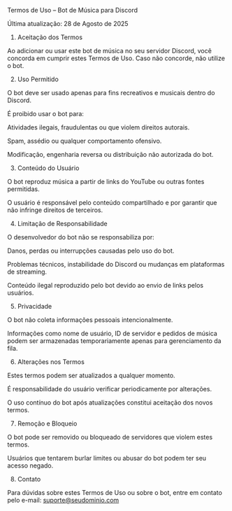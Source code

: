 Termos de Uso – Bot de Música para Discord

Última atualização: 28 de Agosto de 2025

1. Aceitação dos Termos

Ao adicionar ou usar este bot de música no seu servidor Discord, você concorda em cumprir estes Termos de Uso. Caso não concorde, não utilize o bot.

2. Uso Permitido

O bot deve ser usado apenas para fins recreativos e musicais dentro do Discord.

É proibido usar o bot para:

Atividades ilegais, fraudulentas ou que violem direitos autorais.

Spam, assédio ou qualquer comportamento ofensivo.

Modificação, engenharia reversa ou distribuição não autorizada do bot.

3. Conteúdo do Usuário

O bot reproduz música a partir de links do YouTube ou outras fontes permitidas.

O usuário é responsável pelo conteúdo compartilhado e por garantir que não infringe direitos de terceiros.

4. Limitação de Responsabilidade

O desenvolvedor do bot não se responsabiliza por:

Danos, perdas ou interrupções causadas pelo uso do bot.

Problemas técnicos, instabilidade do Discord ou mudanças em plataformas de streaming.

Conteúdo ilegal reproduzido pelo bot devido ao envio de links pelos usuários.

5. Privacidade

O bot não coleta informações pessoais intencionalmente.

Informações como nome de usuário, ID de servidor e pedidos de música podem ser armazenadas temporariamente apenas para gerenciamento da fila.

6. Alterações nos Termos

Estes termos podem ser atualizados a qualquer momento.

É responsabilidade do usuário verificar periodicamente por alterações.

O uso contínuo do bot após atualizações constitui aceitação dos novos termos.

7. Remoção e Bloqueio

O bot pode ser removido ou bloqueado de servidores que violem estes termos.

Usuários que tentarem burlar limites ou abusar do bot podem ter seu acesso negado.

8. Contato

Para dúvidas sobre estes Termos de Uso ou sobre o bot, entre em contato pelo e-mail:
suporte@seudominio.com
